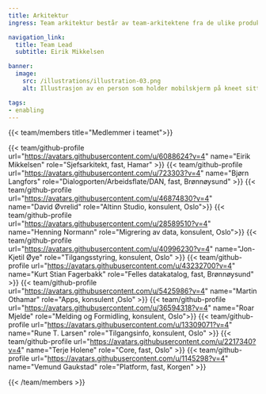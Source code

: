 ```yaml
---
title: Arkitektur
ingress: Team arkitektur består av team-arkitektene fra de ulike produkt-teamene, og sammen så tar vi arkitekturbeslutninger som går på tvers.

navigation_link:
  title: Team Lead
  subtitle: Eirik Mikkelsen

banner:
  image:
    src: /illustrations/illustration-03.png
    alt: Illustrasjon av en person som holder mobilskjerm på kneet sitt

tags:
- enabling
---
```


{{< team/members title="Medlemmer i teamet">}}

{{< team/github-profile url="https://avatars.githubusercontent.com/u/6088624?v=4" name="Eirik Mikkelsen" role="Sjefsarkitekt, fast, Hamar" >}}
{{< team/github-profile url="https://avatars.githubusercontent.com/u/723303?v=4" name="Bjørn Langfors" role="Dialogporten/Arbeidsflate/DAN, fast, Brønnøysund" >}}
{{< team/github-profile url="https://avatars.githubusercontent.com/u/46874830?v=4" name="David Øvrelid" role="Altinn Studio, konsulent, Oslo">}}
{{< team/github-profile url="https://avatars.githubusercontent.com/u/28589510?v=4" name="Henning Normann" role="Migrering av data, konsulent, Oslo">}}
{{< team/github-profile url="https://avatars.githubusercontent.com/u/40996230?v=4" name="Jon-Kjetil Øye" role="Tilgangsstyring, konsulent, Oslo" >}}
{{< team/github-profile url="https://avatars.githubusercontent.com/u/43232700?v=4" name="Kurt Stian Fagerbakk" role="Felles datakatalog, fast, Brønnøysund" >}}
{{< team/github-profile url="https://avatars.githubusercontent.com/u/5425986?v=4" name="Martin Othamar" role="Apps, konsulent ,Oslo" >}}
{{< team/github-profile url="https://avatars.githubusercontent.com/u/36594318?v=4" name="Roar Mjelde" role="Melding og Formidling, konsulent, Oslo">}}
{{< team/github-profile url="https://avatars.githubusercontent.com/u/13309071?v=4" name="Rune T. Larsen" role="Tilgangsinfo, konsulent, Oslo" >}}
{{< team/github-profile url="https://avatars.githubusercontent.com/u/2217340?v=4" name="Terje Holene" role="Core, fast, Oslo" >}}
{{< team/github-profile url="https://avatars.githubusercontent.com/u/1145298?v=4" name="Vemund Gaukstad" role="Platform, fast, Korgen" >}}

{{< /team/members >}}

